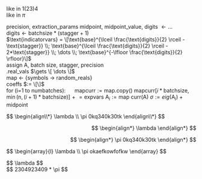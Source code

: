 like in $1(23)4$  
like in $\pi$  

precision, extraction_params midpoint, midpoint_value, digits $\gets \dots$  
$\text{digits} \gets \text{batchsize} * (\text{stagger}+1)$  
$\text{indicatorvars} = \[\text{base}^{\lceil \frac{\text{digits}}{2} \rceil - \text{stagger}} \\; \text{base}^{\lceil \frac{\text{digits}}{2} \rceil - 2*\text{stagger}} \\; \dots \\; \text{base}^{-\lfloor \frac{\text{digits}}{2} \rfloor}\]$   
assign A, batch size, stagger, precision  
.real_vals $\gets \[ \dots \]$  
map $\gets$ \{symbols $\rightarrow$ random_reals\}  
coeffs $:= \[\]$  
for \(i=1 to numbatches\):
&nbsp;&nbsp;&nbsp;&nbsp; $\text{mapcurr} := \text{map.copy()}$
$\text{mapcurr{[}}i*\text{batchsize}, \min{\text{(n}, (i+1)*\text{batchsize)}}\text{{]}} \mathrel{+}= \text{expvars}$
$\text{A}_{i} := \text{map curr(A)}$
$\sigma := eig(\text{A}_{i}) + \text{midpoint}$

<p style="text-align: left;">
$$
\begin{align\\*}
\lambda \\
\pi 0kq340k30tk
\end{align\\*}
$$
</p>

<p align="right">
  $$
\begin{align*}
\lambda
\end{align*}
$$
</p>

<p align="right">
  $$
\begin{align*}
\pi 0kq340k30tk
\end{align*}
$$
</p>

<p style="text-align: left;">
$$
\begin{array}{l}
\lambda \\
\pi okaefkowfofkw
\end{array}
$$
</p>

<p align="left">
$$ \lambda $$
<br>
$$ 2304923409 * \pi $$
</p>

